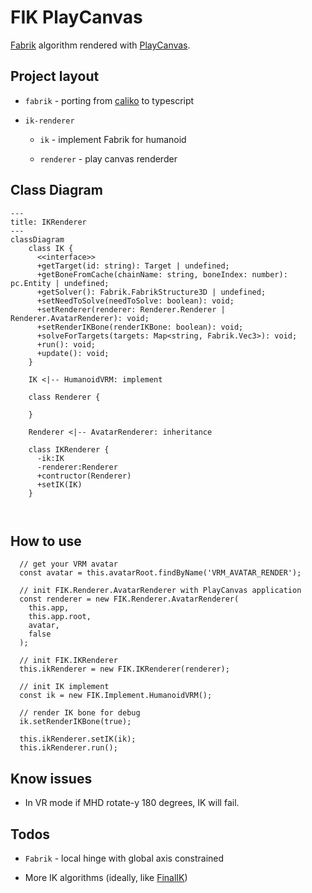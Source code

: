 # FIK PlayCanvas

[Fabrik](http://www.andreasaristidou.com/FABRIK.html) algorithm rendered with [PlayCanvas](https://playcanvas.com/).

## Project layout

- `fabrik` - porting from [caliko](https://github.com/FedUni/caliko) to typescript

- `ik-renderer`

  - `ik` - implement Fabrik for humanoid

  - `renderer` - play canvas renderder

## Class Diagram

```mermaid
---
title: IKRenderer
---
classDiagram
    class IK {
      <<interface>>
      +getTarget(id: string): Target | undefined;
      +getBoneFromCache(chainName: string, boneIndex: number): pc.Entity | undefined;
      +getSolver(): Fabrik.FabrikStructure3D | undefined;
      +setNeedToSolve(needToSolve: boolean): void;
      +setRenderer(renderer: Renderer.Renderer | Renderer.AvatarRenderer): void;
      +setRenderIKBone(renderIKBone: boolean): void;
      +solveForTargets(targets: Map<string, Fabrik.Vec3>): void;
      +run(): void;
      +update(): void;
    }

    IK <|-- HumanoidVRM: implement

    class Renderer {

    }

    Renderer <|-- AvatarRenderer: inheritance

    class IKRenderer {
      -ik:IK
      -renderer:Renderer
      +contructor(Renderer)
      +setIK(IK)
    }



```

## How to use

```
  // get your VRM avatar
  const avatar = this.avatarRoot.findByName('VRM_AVATAR_RENDER');

  // init FIK.Renderer.AvatarRenderer with PlayCanvas application
  const renderer = new FIK.Renderer.AvatarRenderer(
    this.app,
    this.app.root,
    avatar,
    false
  );

  // init FIK.IKRenderer
  this.ikRenderer = new FIK.IKRenderer(renderer);

  // init IK implement
  const ik = new FIK.Implement.HumanoidVRM();

  // render IK bone for debug
  ik.setRenderIKBone(true);

  this.ikRenderer.setIK(ik);
  this.ikRenderer.run();
```

## Know issues

- In VR mode if MHD rotate-y 180 degrees, IK will fail.

## Todos

- `Fabrik` - local hinge with global axis constrained

- More IK algorithms (ideally, like [FinalIK](http://www.root-motion.com/finalikdox/html/index.html))
